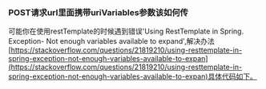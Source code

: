 ### POST请求url里面携带uriVariables参数该如何传

可能你在使用restTemplate的时候遇到错误'Using RestTemplate in Spring. Exception- Not enough variables available to expand',解决办法[https://stackoverflow.com/questions/21819210/using-resttemplate-in-spring-exception-not-enough-variables-available-to-expan](https://stackoverflow.com/questions/21819210/using-resttemplate-in-spring-exception-not-enough-variables-available-to-expan)具体代码如下。

